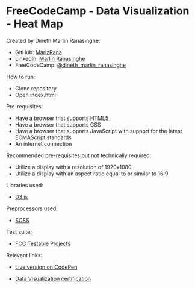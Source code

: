 # FreeCodeCamp - Data Visualization - Heat Map

Created by Dineth Marlin Ranasinghe:

- GitHub: <a href="https://github.com/MarlzRana" target="_blank">MarlzRana</a>
- LinkedIn: <a href="https://www.linkedin.com/in/dineth-marlin-ranasinghe/" target="_blank">Marlin Ranasinghe</a>
- FreeCodeCamp: <a href="https://www.freecodecamp.org/Dineth_Marlin_Ranasinghe" target="_blank">@dineth_marlin_ranasinghe</a>

How to run:

- Clone repository
- Open index.html

Pre-requisites:

- Have a browser that supports HTML5
- Have a browser that supports CSS
- Have a browser that supports JavaScript with support for the latest ECMAScript standards
- An internet connection

Recommended pre-requisites but not technically required:

- Utilize a display with a resolution of 1920x1080
- Utilize a display with an aspect ratio equal to or similar to 16:9

Libraries used:

- <a href="https://cdnjs.com/libraries/d3" target="_blank">D3.js</a>

Preprocessors used:

- <a href="https://sass-lang.com/" target="_blank">SCSS</a>

Test suite:

- <a href="https://github.com/freeCodeCamp/testable-projects-fcc" target="_blank">FCC Testable Projects</a>

Relevant links:

- <a href="https://codepen.io/marlzrana/full/eYVXErj" target="_blank">Live version on CodePen</a>

- <a href="https://www.freecodecamp.org/certification/Dineth_Marlin_Ranasinghe/data-visualization" target="_blank">Data Visualization certification</a>

